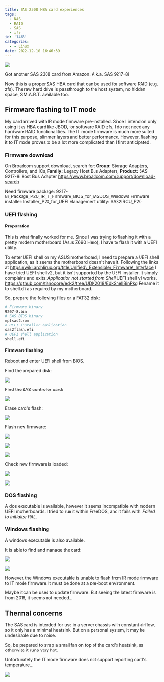 ```yaml
---
title: SAS 2308 HBA card experiences
tags:
  - NAS
  - RAID
  - SAS
  - zfs
id: '1466'
categories:
  - - Linux
date: 2022-12-10 16:46:39
---
```


![](screenshot_20221210_164704.jpg)

Got another SAS 2308 card from Amazon. A.k.a. SAS 9217-8i

Now this is a proper SAS HBA card that can be used for software RAID (e.g. zfs).
The raw hard drive is passthrough to the host system, no hidden space, S.M.A.R.T. available too.
<!-- more -->
## Firmware flashing to IT mode

My card arrived with IR mode firmware pre-installed.
Since I intend on only using it as HBA card like JBOD, for software RAID zfs, I do not need any hardware RAID functionalities.
The IT mode firmware is much more suited for this purpose, slimmer layers and better performance.
However, flashing it to IT mode proves to be a lot more complicated than I first anticipated.

### Firmware download

On Broadcom support download, search for:
**Group:** Storage Adapters, Controllers, and ICs, **Family:** Legacy Host Bus Adapters, **Product:** SAS 9217-8i Host Bus Adapter
https://www.broadcom.com/support/download-search

Need firmware package:
9217-8i\_Package\_P20\_IR\_IT\_Firmware\_BIOS\_for\_MSDOS\_Windows
Firmware installer:
Installer\_P20\_for\_UEFI
Management utility:
SAS2IRCU\_P20

### UEFI flashing

#### Preparation

This is what finally worked for me.
Since I was trying to flashing it with a pretty modern motherboard (Asus Z690 Hero), I have to flash it with a UEFI utility.

To enter UEFI shell on my ASUS motherboard, I need to prepare a UEFI shell application, as it seems the motherboard doesn't have it.
Following the links at https://wiki.archlinux.org/title/Unified\_Extensible\_Firmware\_Interface
I have tried UEFI shell v2, but it isn't supported by the UEFI installer. It simply complains and exits:
_Application not started from Shell_
UEFI shell v1 works. https://github.com/tianocore/edk2/tree/UDK2018/EdkShellBinPkg
Rename it to shell.efi as required by my motherboard.

So, prepare the following files on a FAT32 disk:

```bash
# Firmware binary
9207-8.bin
# SAS BIOS binary
mptsas2.rom
# UEFI installer application
sas2flash.efi
# UEFI shell application
shell.efi
```

#### Firmware flashing

Reboot and enter UEFI shell from BIOS.

Find the prepared disk:

![](screenshot_20221210_165003.png.jpg)

Find the SAS controller card:

![](screenshot_20221210_165030.png.jpg)

Erase card's flash:

![](screenshot_20221210_165127.png.jpg)

Flash new firmware:

![](screenshot_20221210_165209.png.jpg)

![](screenshot_20221210_165250.png.jpg)

![](screenshot_20221210_165321.png.jpg)

Check new firmware is loaded:

![](screenshot_20221210_165356.png.jpg)

![](screenshot_20221210_165510.png.jpg)

### DOS flashing

A dos executable is available, however it seems incompatible with modern UEFI motherboards.
I tried to run it within FreeDOS, and it fails with:
_Failed to initialize PAL._

### Windows flashing

A windows executable is also available.

It is able to find and manage the card:

![](image-4.png)

![](image-5.png)

However, the Windows executable is unable to flash from IR mode firmware to IT mode firmware.
It must be done at a pre-boot environment.

Maybe it can be used to update firmware.
But seeing the latest firmware is from 2016, it seems not needed...

## Thermal concerns

The SAS card is intended for use in a server chassis with constant airflow, so it only has a minimal heatsink.
But on a personal system, it may be undesirable due to noise.

So, be prepared to strap a small fan on top of the card's heatsink, as otherwise it runs very hot.

Unfortunately the IT mode firmware does not support reporting card's temperature...

![](screenshot_20221210_172423.png.jpg)
